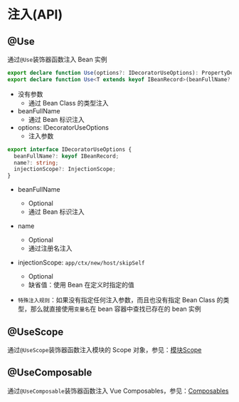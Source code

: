 # 注入(API)

## @Use

通过`@Use`装饰器函数注入 Bean 实例

```typescript
export declare function Use(options?: IDecoratorUseOptions): PropertyDecorator;
export declare function Use<T extends keyof IBeanRecord>(beanFullName?: T): PropertyDecorator;
```

- 没有参数
  - 通过 Bean Class 的类型注入
- beanFullName
  - 通过 Bean 标识注入
- options: IDecoratorUseOptions
  - 注入参数

```typescript
export interface IDecoratorUseOptions {
  beanFullName?: keyof IBeanRecord;
  name?: string;
  injectionScope?: InjectionScope;
}
```

- beanFullName
  - Optional
  - 通过 Bean 标识注入
- name
  - Optional
  - 通过注册名注入
- injectionScope: `app/ctx/new/host/skipSelf`

  - Optional
  - 缺省值：使用 Bean 在定义时指定的值

- `特殊注入规则`：如果没有指定任何注入参数，而且也没有指定 Bean Class 的类型，那么就直接使用`变量名`在 bean 容器中查找已存在的 bean 实例

## @UseScope

通过`@UseScope`装饰器函数注入模块的 Scope 对象，参见：[模块Scope](../scope/introduction.md)

## @UseComposable

通过`@UseComposable`装饰器函数注入 Vue Composables，参见：[Composables](../../vue/composables.md)
